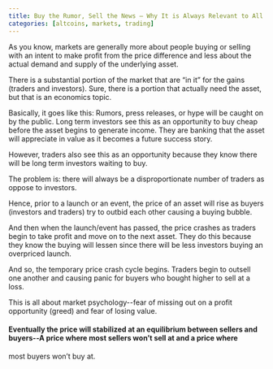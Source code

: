 ```yaml
---
title: Buy the Rumor, Sell the News — Why It is Always Relevant to All Markets
categories: [altcoins, markets, trading]
---
```


As you know, markets are generally more about people buying or selling with an intent to make profit from the price difference and less about 
the actual demand and supply of the underlying asset.

There is a substantial portion of the market that are “in it” for the gains (traders and investors). Sure, there is a portion that actually 
need the asset, but that is an economics topic.

Basically, it goes like this: Rumors, press releases, or hype will be caught on by the public. Long term investors see this as an opportunity 
to buy cheap before the asset begins to generate income. They are banking that the asset will appreciate in value as it becomes a future success story.

However, traders also see this as an opportunity because they know there will be long term investors waiting to buy.

The problem is: there will always be a disproportionate number of traders as oppose to investors.

Hence, prior to a launch or an event, the price of an asset will rise as buyers (investors and traders) try to outbid each other causing a buying bubble.

And then when the launch/event has passed, the price crashes as traders begin to take profit and move on to the next asset. They do this because they 
know the buying will lessen since there will be less investors buying an overpriced launch.

And so, the temporary price crash cycle begins. Traders begin to outsell one another and causing panic for buyers who bought higher to sell at a loss.

This is all about market psychology--fear of missing out on a profit opportunity (greed) and fear of losing value.

#### Eventually the price will stabilized at an equilibrium between sellers and buyers--A price where most sellers won’t sell at and a price where 
most buyers won’t buy at.